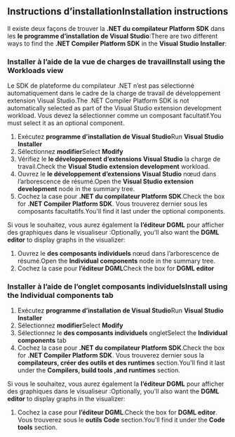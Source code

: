 ## <a name="installation-instructions"></a><span data-ttu-id="f91f3-101">Instructions d’installation</span><span class="sxs-lookup"><span data-stu-id="f91f3-101">Installation instructions</span></span> 

<span data-ttu-id="f91f3-102">Il existe deux façons de trouver la **.NET du compilateur Platform SDK** dans les **le programme d’installation de Visual Studio**:</span><span class="sxs-lookup"><span data-stu-id="f91f3-102">There are two different ways to find the **.NET Compiler Platform SDK** in the **Visual Studio Installer**:</span></span>

### <a name="install-using-the-workloads-view"></a><span data-ttu-id="f91f3-103">Installer à l’aide de la vue de charges de travail</span><span class="sxs-lookup"><span data-stu-id="f91f3-103">Install using the Workloads view</span></span>

<span data-ttu-id="f91f3-104">Le SDK de plateforme du compilateur .NET n’est pas sélectionné automatiquement dans le cadre de la charge de travail de développement extension Visual Studio.</span><span class="sxs-lookup"><span data-stu-id="f91f3-104">The .NET Compiler Platform SDK is not automatically selected as part of the Visual Studio extension development workload.</span></span> <span data-ttu-id="f91f3-105">Vous devez la sélectionner comme un composant facultatif.</span><span class="sxs-lookup"><span data-stu-id="f91f3-105">You must select it as an optional component.</span></span>

1. <span data-ttu-id="f91f3-106">Exécutez **programme d’installation de Visual Studio**</span><span class="sxs-lookup"><span data-stu-id="f91f3-106">Run **Visual Studio Installer**</span></span> 
1. <span data-ttu-id="f91f3-107">Sélectionnez **modifier**</span><span class="sxs-lookup"><span data-stu-id="f91f3-107">Select **Modify**</span></span> 
1. <span data-ttu-id="f91f3-108">Vérifiez le **le développement d’extensions Visual Studio** la charge de travail.</span><span class="sxs-lookup"><span data-stu-id="f91f3-108">Check the **Visual Studio extension development** workload.</span></span>
1. <span data-ttu-id="f91f3-109">Ouvrez le **le développement d’extensions Visual Studio** nœud dans l’arborescence de résumé.</span><span class="sxs-lookup"><span data-stu-id="f91f3-109">Open the **Visual Studio extension development** node in the summary tree.</span></span>
1. <span data-ttu-id="f91f3-110">Cochez la case pour **.NET du compilateur Platform SDK**.</span><span class="sxs-lookup"><span data-stu-id="f91f3-110">Check the box for **.NET Compiler Platform SDK**.</span></span> <span data-ttu-id="f91f3-111">Vous trouverez dernier sous les composants facultatifs.</span><span class="sxs-lookup"><span data-stu-id="f91f3-111">You'll find it last under the optional components.</span></span>

<span data-ttu-id="f91f3-112">Si vous le souhaitez, vous aurez également la **l’éditeur DGML** pour afficher des graphiques dans le visualiseur :</span><span class="sxs-lookup"><span data-stu-id="f91f3-112">Optionally, you'll also want the **DGML editor** to display graphs in the visualizer:</span></span>

1. <span data-ttu-id="f91f3-113">Ouvrez le **des composants individuels** nœud dans l’arborescence de résumé.</span><span class="sxs-lookup"><span data-stu-id="f91f3-113">Open the **Individual components** node in the summary tree.</span></span>
1. <span data-ttu-id="f91f3-114">Cochez la case pour **l’éditeur DGML**</span><span class="sxs-lookup"><span data-stu-id="f91f3-114">Check the box for **DGML editor**</span></span>

### <a name="install-using-the-individual-components-tab"></a><span data-ttu-id="f91f3-115">Installer à l’aide de l’onglet composants individuels</span><span class="sxs-lookup"><span data-stu-id="f91f3-115">Install using the Individual components tab</span></span>

1. <span data-ttu-id="f91f3-116">Exécutez **programme d’installation de Visual Studio**</span><span class="sxs-lookup"><span data-stu-id="f91f3-116">Run **Visual Studio Installer**</span></span> 
1. <span data-ttu-id="f91f3-117">Sélectionnez **modifier**</span><span class="sxs-lookup"><span data-stu-id="f91f3-117">Select **Modify**</span></span> 
1. <span data-ttu-id="f91f3-118">Sélectionnez le **des composants individuels** onglet</span><span class="sxs-lookup"><span data-stu-id="f91f3-118">Select the **Individual components** tab</span></span> 
1. <span data-ttu-id="f91f3-119">Cochez la case pour **.NET du compilateur Platform SDK**.</span><span class="sxs-lookup"><span data-stu-id="f91f3-119">Check the box for **.NET Compiler Platform SDK**.</span></span> <span data-ttu-id="f91f3-120">Vous trouverez dernier sous la **compilateurs, créer des outils et des runtimes** section.</span><span class="sxs-lookup"><span data-stu-id="f91f3-120">You'll find it last under the **Compilers, build tools ,and runtimes** section.</span></span>

<span data-ttu-id="f91f3-121">Si vous le souhaitez, vous aurez également la **l’éditeur DGML** pour afficher des graphiques dans le visualiseur :</span><span class="sxs-lookup"><span data-stu-id="f91f3-121">Optionally, you'll also want the **DGML editor** to display graphs in the visualizer:</span></span>

1. <span data-ttu-id="f91f3-122">Cochez la case pour **l’éditeur DGML**.</span><span class="sxs-lookup"><span data-stu-id="f91f3-122">Check the box for **DGML editor**.</span></span> <span data-ttu-id="f91f3-123">Vous trouverez sous le **outils Code** section.</span><span class="sxs-lookup"><span data-stu-id="f91f3-123">You'll find it under the **Code tools** section.</span></span>
